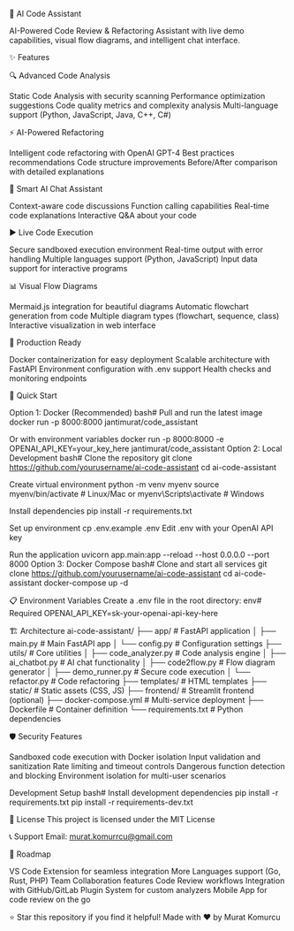 🤖 AI Code Assistant

AI-Powered Code Review & Refactoring Assistant with live demo capabilities, visual flow diagrams, and intelligent chat interface.

✨ Features

🔍 Advanced Code Analysis

Static Code Analysis with security scanning
Performance optimization suggestions
Code quality metrics and complexity analysis
Multi-language support (Python, JavaScript, Java, C++, C#)

⚡ AI-Powered Refactoring

Intelligent code refactoring with OpenAI GPT-4
Best practices recommendations
Code structure improvements
Before/After comparison with detailed explanations

💬 Smart AI Chat Assistant

Context-aware code discussions
Function calling capabilities
Real-time code explanations
Interactive Q&A about your code

▶️ Live Code Execution

Secure sandboxed execution environment
Real-time output with error handling
Multiple languages support (Python, JavaScript)
Input data support for interactive programs

📊 Visual Flow Diagrams

Mermaid.js integration for beautiful diagrams
Automatic flowchart generation from code
Multiple diagram types (flowchart, sequence, class)
Interactive visualization in web interface

🐳 Production Ready

Docker containerization for easy deployment
Scalable architecture with FastAPI
Environment configuration with .env support
Health checks and monitoring endpoints

🚀 Quick Start

Option 1: Docker (Recommended)
bash# Pull and run the latest image
docker run -p 8000:8000 jantimurat/code_assistant

Or with environment variables
docker run -p 8000:8000 -e OPENAI_API_KEY=your_key_here jantimurat/code_assistant
Option 2: Local Development
bash# Clone the repository
git clone https://github.com/yourusername/ai-code-assistant
cd ai-code-assistant

Create virtual environment
python -m venv myenv
source myenv/bin/activate  # Linux/Mac
or
myenv\Scripts\activate     # Windows

Install dependencies
pip install -r requirements.txt

Set up environment
cp .env.example .env
Edit .env with your OpenAI API key

Run the application
uvicorn app.main:app --reload --host 0.0.0.0 --port 8000
Option 3: Docker Compose
bash# Clone and start all services
git clone https://github.com/yourusername/ai-code-assistant
cd ai-code-assistant
docker-compose up -d


📋 Environment Variables
Create a .env file in the root directory:
env# Required
OPENAI_API_KEY=sk-your-openai-api-key-here



🏗️ Architecture
ai-code-assistant/
├── app/                    # FastAPI application
│   ├── main.py            # Main FastAPI app
│   └── config.py          # Configuration settings
├── utils/                 # Core utilities
│   ├── code_analyzer.py   # Code analysis engine
│   ├── ai_chatbot.py      # AI chat functionality
│   ├── code2flow.py       # Flow diagram generator
│   ├── demo_runner.py     # Secure code execution
│   └── refactor.py        # Code refactoring
├── templates/             # HTML templates
├── static/                # Static assets (CSS, JS)
├── frontend/              # Streamlit frontend (optional)
├── docker-compose.yml     # Multi-service deployment
├── Dockerfile             # Container definition
└── requirements.txt       # Python dependencies

🛡️ Security Features

Sandboxed code execution with Docker isolation
Input validation and sanitization
Rate limiting and timeout controls
Dangerous function detection and blocking
Environment isolation for multi-user scenarios

Development Setup
bash# Install development dependencies
pip install -r requirements.txt
pip install -r requirements-dev.txt



📄 License
This project is licensed under the MIT License 



📞 Support
Email: murat.komurrcu@gmail.com

🔮 Roadmap

 VS Code Extension for seamless integration
 More Languages support (Go, Rust, PHP)
 Team Collaboration features
 Code Review workflows
 Integration with GitHub/GitLab
 Plugin System for custom analyzers
 Mobile App for code review on the go


⭐ Star this repository if you find it helpful!
Made with ❤️ by Murat Komurcu

